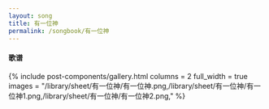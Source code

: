 ```yaml
---
layout: song
title: 有一位神
permalink: /songbook/有一位神
---
```


#### 歌谱

{% include post-components/gallery.html
    columns = 2
    full_width = true
    images = "/library/sheet/有一位神/有一位神.png,/library/sheet/有一位神/有一位神1.png,/library/sheet/有一位神/有一位神2.png,"
%}
